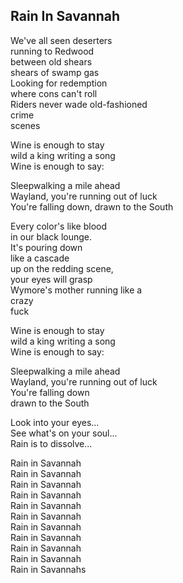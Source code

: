 ## Rain In Savannah

We've all seen deserters  
running to Redwood  
between old shears  
shears of swamp gas  
Looking for redemption  
where cons can't roll  
Riders never wade old-fashioned  
crime  
scenes  

Wine is enough to stay  
wild a king writing a song  
Wine is enough to say:  

Sleepwalking a mile ahead  
Wayland, you're running out of luck  
You're falling down, drawn to the South  

Every color's like blood  
in our black lounge.  
It's pouring down  
like a cascade  
up on the redding scene,  
your eyes will grasp  
Wymore's mother running like a  
crazy  
fuck  

Wine is enough to stay  
wild a king writing a song  
Wine is enough to say:  

Sleepwalking a mile ahead  
Wayland, you're running out of luck  
You're falling down  
drawn to the South  

Look into your eyes...  
See what's on your soul...  
Rain is to dissolve...  

Rain in Savannah  
Rain in Savannah  
Rain in Savannah  
Rain in Savannah  
Rain in Savannah  
Rain in Savannah  
Rain in Savannah  
Rain in Savannah  
Rain in Savannah  
Rain in Savannah  
Rain in Savannahs  
